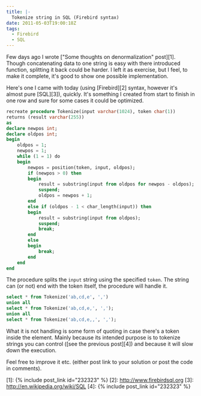 ```yaml
---
title: |-
  Tokenize string in SQL (Firebird syntax)
date: 2011-05-03T19:00:18Z
tags:
  - Firebird
  - SQL
---
```

Few days ago I wrote ["Some thoughts on denormalization" post][1]. Though concatenating data to one string is easy with there introduced function, splitting it back could be harder. I left it as exercise, but I feel, to make it complete, it's good to show one possible implementation.

Here's one I came with today (using [Firebird][2] syntax, however it's almost pure [SQL][3]), quickly. It's something I created from start to finish in one row and sure for some cases it could be optimized.

```sql
recreate procedure Tokenize(input varchar(1024), token char(1))
returns (result varchar(255))
as
declare newpos int;
declare oldpos int;
begin
	oldpos = 1;
	newpos = 1;
	while (1 = 1) do
	begin
		newpos = position(token, input, oldpos);
		if (newpos > 0) then
		begin
			result = substring(input from oldpos for newpos - oldpos);
			suspend;
			oldpos = newpos + 1;
		end
		else if (oldpos - 1 < char_length(input)) then
		begin
			result = substring(input from oldpos);
			suspend;
			break;
		end
		else
		begin
			break;
		end
	end
end
```

The procedure splits the `input` string using the specified `token`. The string can (or not) end with the token itself, the procedure will handle it.

```sql
select * from Tokenize('ab,cd,e', ',')
union all
select * from Tokenize('ab,cd,e,', ',');
union all
select * from Tokenize('ab,cd,e,,', ',');
```

What it is not handling is some form of quoting in case there's a token inside the element. Mainly because its intended purpose is to tokenize strings you can control ([see the previous post][4]) and because it will slow down the execution.

Feel free to improve it etc. (either post link to your solution or post the code in comments).

[1]: {% include post_link id="232323" %}
[2]: http://www.firebirdsql.org
[3]: http://en.wikipedia.org/wiki/SQL
[4]: {% include post_link id="232323" %}